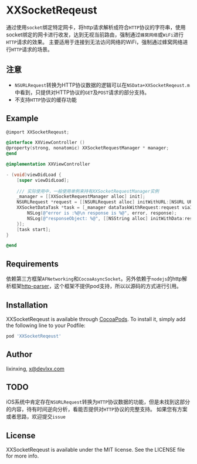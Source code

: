 # XXSocketReqeust

通过使用`socket`绑定特定网卡，将http请求解析成符合`HTTP`协议的字符串，使用socket绑定的网卡进行收发，达到无视当前路由，强制通过`蜂窝网络`或`WiFi`进行`HTTP`请求的效果。
主要适用于连接到无法访问网络的WiFi，强制通过蜂窝网络进行`HTTP`请求的场景。

## 注意
- `NSURLRequest`转换为HTTP协议数据的逻辑可以在`NSData+XXSocketReqeust.m`中看到，只提供对HTTP协议的`GET`及`POST`请求的部分支持。
- 不支持`HTTP`协议的缓存功能

## Example

```objective-c
@import XXSocketReqeust;

@interface XXViewController ()
@property(strong, nonatomic) XXSocketRequestManager * manager;
@end

@implementation XXViewController

- (void)viewDidLoad {
    [super viewDidLoad];
    
    /// 实际使用中，一般使用单例来持有XXSocketRequestManager实例
    _manager = [[XXSocketRequestManager alloc] init];
    NSURLRequest *request = [[NSURLRequest alloc] initWithURL:[NSURL URLWithString:@"https://www.baidu.com"]];
    XXSocketDataTask *task = [_manager dataTaskWithRequest:request viaInterface:XXNetworkInterfaceCellular completionHandler:^(NSURLResponse * _Nonnull response, id  _Nullable responseObject, NSError * _Nullable error) {
        NSLog(@"error is :%@\n response is %@", error, response);
        NSLog(@"responseObject: %@", [[NSString alloc] initWithData:responseObject encoding:NSUTF8StringEncoding]);
    }];
    [task start];
}

@end
```

## Requirements
依赖第三方框架`AFNetworking`和`CocoaAsyncSocket`。另外依赖于`nodejs`的http解析框架[http-parser](https://github.com/nodejs/http-parser)，这个框架不提供pod支持，所以以源码的方式进行引用。

## Installation

XXSocketReqeust is available through [CocoaPods](https://cocoapods.org). To install
it, simply add the following line to your Podfile:

```ruby
pod 'XXSocketReqeust'
```

## Author

lixinxing, x@devlxx.com

## TODO
iOS系统中肯定存在`NSURLRequest`转换为`HTTP`协议数据的功能，但是未找到这部分的内容，待有时间逆向分析，看能否提供对`HTTP`协议的完整支持。
如果您有方案或者思路，欢迎提交`issue`

## License

XXSocketReqeust is available under the MIT license. See the LICENSE file for more info.
